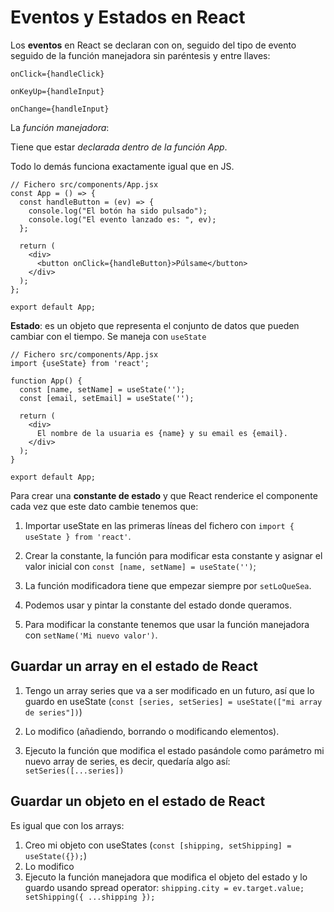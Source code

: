# Eventos y Estados en React

Los **eventos** en React se declaran con on, seguido del tipo de evento seguido de la función manejadora sin paréntesis y entre llaves:

`onClick={handleClick}`

`onKeyUp={handleInput}`

`onChange={handleInput}`

La _función manejadora_:

Tiene que estar _declarada dentro de la función App_.

Todo lo demás funciona exactamente igual que en JS.

```
// Fichero src/components/App.jsx
const App = () => {
  const handleButton = (ev) => {
    console.log("El botón ha sido pulsado");
    console.log("El evento lanzado es: ", ev);
  };

  return (
    <div>
      <button onClick={handleButton}>Púlsame</button>
    </div>
  );
};

export default App;
```

**Estado**: es un objeto que representa el conjunto de datos que pueden cambiar con el tiempo. Se maneja con `useState`

```
// Fichero src/components/App.jsx
import {useState} from 'react';

function App() {
  const [name, setName] = useState('');
  const [email, setEmail] = useState('');

  return (
    <div>
      El nombre de la usuaria es {name} y su email es {email}.
    </div>
  );
}

export default App;
```

Para crear una **constante de estado** y que React renderice el componente cada vez que este dato cambie tenemos que:

1. Importar useState en las primeras líneas del fichero con `import { useState } from 'react'`.

2. Crear la constante, la función para modificar esta constante y asignar el valor inicial con `const [name, setName] = useState('')`;

3. La función modificadora tiene que empezar siempre por `setLoQueSea`.

4. Podemos usar y pintar la constante del estado donde queramos.

5. Para modificar la constante tenemos que usar la función manejadora con `setName('Mi nuevo valor')`.

## Guardar un array en el estado de React

1. Tengo un array series que va a ser modificado en un futuro, así que lo guardo en useState (`const [series, setSeries] = useState(["mi array de series"])`)

2. Lo modifico (añadiendo, borrando o modificando elementos).

3. Ejecuto la función que modifica el estado pasándole como parámetro mi nuevo array de series, es decir, quedaría algo así: `setSeries([...series])`

## Guardar un objeto en el estado de React

Es igual que con los arrays:

1. Creo mi objeto con useStates (`const [shipping, setShipping] = useState({});`)
2. Lo modifico
3. Ejecuto la función manejadora que modifica el objeto del estado y lo guardo usando spread operator: `shipping.city = ev.target.value; setShipping({ ...shipping });`
